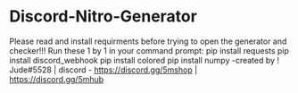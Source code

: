 # Discord-Nitro-Generator
Please read and install requirments before trying to open the generator and checker!!!    Run these 1 by 1 in your command prompt:   pip install requests  pip install discord_webhook  pip install colored  pip install numpy     -created by ! Jude#5528 | discord - https://discord.gg/5mshop | https://discord.gg/5mhub
